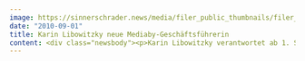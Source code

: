 ```yaml
---
image: https://sinnerschrader.news/media/filer_public_thumbnails/filer_public/1f/b8/1fb8569a-05fc-481d-a448-90afc1e2ad14/libowitzky.png__480x288_q85_crop_subsampling-2_upscale.png
date: "2010-09-01"
title: Karin Libowitzky neue Mediaby-Geschäftsführerin
content: <div class="newsbody"><p>Karin Libowitzky verantwortet ab 1. September 2010 als Geschäftsführerin die strategische Führung und das Neugeschäft der SinnerSchrader-Tochter Mediaby. Ihre Aufgabe ist es, das stark wachsende Mediageschäft insbesondere im Bereich Performance-Dienstleistungen weiter auszubauen und die Marktposition zu stärken.<br/>Karin Libowitzky, 36, leitete zuletzt als stellvertretende Geschäftsführerin von MediaCom Interaction die Online-Strategie und Beratung von Markenkunden wie Volkswagen, TUI, Nikon, IKEA und Universal Pictures Home Entertainment. Sie begann ihre Kariere 2003 bei beyond interactive / MediaCom Wien, drei Jahre später wechselte sie nach Düsseldorf. In dieser Position war Karin Libowitzky auch maßgeblich am zweifachen Gewinn des Deutschen Mediapreises für die beste Online-Strategie in zwei aufeinanderfolgenden Jahren beteiligt (Volkswagen PKW und IKEA).</p><p>Matthias Schrader, CEO von SinnerSchrader, freut sich auf die weibliche Verstärkung im Führungsteam&#58; „Online nimmt im Mediamix unserer Kunden einen immer größeren Stellenwert ein. Wir freuen uns sehr, mit dem Gewinn von Karin Libowitzky unsere Mediaberatung deutlich ausbauen zu können. In der Kombination von E-Commerce-, Technologie- und Media-Kompetenz können wir ein extrem spannendes Leistungsbündel schnüren und unseren Kunden einen Wettbewerbsvorsprung im Markt verschaffen.“</p><p>SinnerSchrader führt sein Onlinemediageschäft unter der Marke Mediaby. André Jonske, bisher Leiter Media, wechselt ebenfalls in die Geschäftsführung und übernimmt die Bereiche Einkauf und Produktentwicklung.</p></div>
---
```

